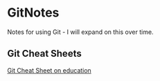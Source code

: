 # GitNotes
Notes for using Git - I will expand on this over time.



## Git Cheat Sheets 

[Git Cheat Sheet on education](https://education.github.com/git-cheat-sheet-education.pdf)
